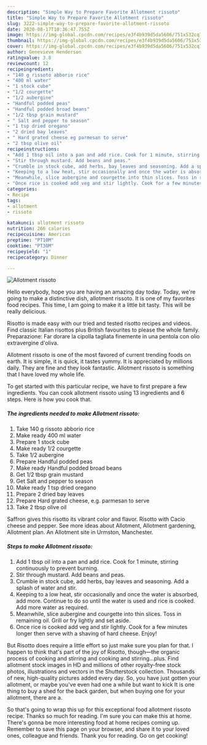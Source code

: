 ```yaml
---
description: "Simple Way to Prepare Favorite Allotment rissoto"
title: "Simple Way to Prepare Favorite Allotment rissoto"
slug: 3222-simple-way-to-prepare-favorite-allotment-rissoto
date: 2020-08-17T10:36:47.755Z
image: https://img-global.cpcdn.com/recipes/e3f4b939d5da5606/751x532cq70/allotment-rissoto-recipe-main-photo.jpg
thumbnail: https://img-global.cpcdn.com/recipes/e3f4b939d5da5606/751x532cq70/allotment-rissoto-recipe-main-photo.jpg
cover: https://img-global.cpcdn.com/recipes/e3f4b939d5da5606/751x532cq70/allotment-rissoto-recipe-main-photo.jpg
author: Genevieve Henderson
ratingvalue: 3.8
reviewcount: 12
recipeingredient:
- "140 g rissoto abborio rice"
- "400 ml water"
- "1 stock cube"
- "1/2 courgette"
- "1/2 aubergine"
- "Handful podded peas"
- "Handful podded broad beans"
- "1/2 tbsp grain mustard"
- " Salt and pepper to season"
- "1 tsp dried oregano"
- "2 dried bay leaves"
- " Hard grated cheese eg parmesan to serve"
- "2 tbsp olive oil"
recipeinstructions:
- "Add 1 tbsp oil into a pan and add rice. Cook for 1 minute, stirring continuously to prevent burning."
- "Stir through mustard. Add beans and peas."
- "Crumble in stock cube, add herbs, bay leaves and seasoning. Add a splash of water and stir."
- "Keeping to a low heat, stir occasionally and once the water is absorbed, add more. Continue to do so until the water is used and rice is cooked. Add more water as required."
- "Meanwhile, slice aubergine and courgette into thin slices. Toss in remaining oil. Grill or fry lightly and set aside."
- "Once rice is cooked add veg and stir lightly. Cook for a few minutes longer then serve with a shaving of hard cheese. Enjoy!"
categories:
- Recipe
tags:
- allotment
- rissoto

katakunci: allotment rissoto 
nutrition: 266 calories
recipecuisine: American
preptime: "PT10M"
cooktime: "PT30M"
recipeyield: "1"
recipecategory: Dinner

---
```



![Allotment rissoto](https://img-global.cpcdn.com/recipes/e3f4b939d5da5606/751x532cq70/allotment-rissoto-recipe-main-photo.jpg)

Hello everybody, hope you are having an amazing day today. Today, we're going to make a distinctive dish, allotment rissoto. It is one of my favorites food recipes. This time, I am going to make it a little bit tasty. This will be really delicious.

Risotto is made easy with our tried and tested risotto recipes and videos. Find classic Italian risottos plus British favourites to please the whole family. Preparazione: Far dorare la cipolla tagliata finemente in una pentola con olio extravergine d&#39;oliva.

Allotment rissoto is one of the most favored of current trending foods on earth. It is simple, it is quick, it tastes yummy. It is appreciated by millions daily. They are fine and they look fantastic. Allotment rissoto is something that I have loved my whole life.


To get started with this particular recipe, we have to first prepare a few ingredients. You can cook allotment rissoto using 13 ingredients and 6 steps. Here is how you cook that.

<!--inarticleads1-->

##### The ingredients needed to make Allotment rissoto:

1. Take 140 g rissoto abborio rice
1. Make ready 400 ml water
1. Prepare 1 stock cube
1. Make ready 1/2 courgette
1. Take 1/2 aubergine
1. Prepare Handful podded peas
1. Make ready Handful podded broad beans
1. Get 1/2 tbsp grain mustard
1. Get  Salt and pepper to season
1. Make ready 1 tsp dried oregano
1. Prepare 2 dried bay leaves
1. Prepare  Hard grated cheese, e.g. parmesan to serve
1. Take 2 tbsp olive oil


Saffron gives this risotto its vibrant color and flavor. Risotto with Cacio cheese and pepper. See more ideas about Allotment, Allotment gardening, Allotment plan. An Allotment site in Urmston, Manchester. 

<!--inarticleads2-->

##### Steps to make Allotment rissoto:

1. Add 1 tbsp oil into a pan and add rice. Cook for 1 minute, stirring continuously to prevent burning.
1. Stir through mustard. Add beans and peas.
1. Crumble in stock cube, add herbs, bay leaves and seasoning. Add a splash of water and stir.
1. Keeping to a low heat, stir occasionally and once the water is absorbed, add more. Continue to do so until the water is used and rice is cooked. Add more water as required.
1. Meanwhile, slice aubergine and courgette into thin slices. Toss in remaining oil. Grill or fry lightly and set aside.
1. Once rice is cooked add veg and stir lightly. Cook for a few minutes longer then serve with a shaving of hard cheese. Enjoy!


But Risotto does require a little effort so just make sure you plan for that. I happen to think that&#39;s part of the joy of Risotto, though—the organic process of cooking and stirring and cooking and stirring…plus. Find allotment stock images in HD and millions of other royalty-free stock photos, illustrations and vectors in the Shutterstock collection. Thousands of new, high-quality pictures added every day. So, you have just gotten your allotment, or maybe you&#39;ve even had one a while but want to kick It is one thing to buy a shed for the back garden, but when buying one for your allotment, there are a. 

So that's going to wrap this up for this exceptional food allotment rissoto recipe. Thanks so much for reading. I'm sure you can make this at home. There's gonna be more interesting food at home recipes coming up. Remember to save this page on your browser, and share it to your loved ones, colleague and friends. Thank you for reading. Go on get cooking!
